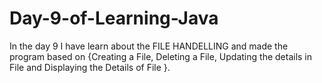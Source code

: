 # Day-9-of-Learning-Java
In the day 9 I have learn about the FILE HANDELLING and made the program based on {Creating a File, Deleting a File, Updating the details in File and Displaying the Details of File }.
